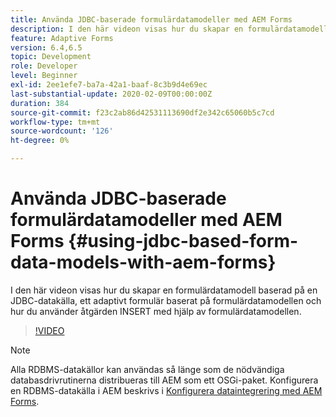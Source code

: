 ```yaml
---
title: Använda JDBC-baserade formulärdatamodeller med AEM Forms
description: I den här videon visas hur du skapar en formulärdatamodell baserad på en JDBC-datakälla, ett adaptivt formulär baserat på formulärdatamodellen och hur du använder åtgärden INSERT med hjälp av formulärdatamodellen.
feature: Adaptive Forms
version: 6.4,6.5
topic: Development
role: Developer
level: Beginner
exl-id: 2ee1efe7-ba7a-42a1-baaf-8c3b9d4e69ec
last-substantial-update: 2020-02-09T00:00:00Z
duration: 384
source-git-commit: f23c2ab86d42531113690df2e342c65060b5c7cd
workflow-type: tm+mt
source-wordcount: '126'
ht-degree: 0%

---
```


# Använda JDBC-baserade formulärdatamodeller med AEM Forms {#using-jdbc-based-form-data-models-with-aem-forms}

I den här videon visas hur du skapar en formulärdatamodell baserad på en JDBC-datakälla, ett adaptivt formulär baserat på formulärdatamodellen och hur du använder åtgärden INSERT med hjälp av formulärdatamodellen.

>[!VIDEO](https://video.tv.adobe.com/v/17736?quality=12&learn=on)

>[!NOTE]
>
>Alla RDBMS-datakällor kan användas så länge som de nödvändiga databasdrivrutinerna distribueras till AEM som ett OSGi-paket. Konfigurera en RDBMS-datakälla i AEM beskrivs i [Konfigurera dataintegrering med AEM Forms](/help/forms/adaptive-forms/data-integration-technical-video-setup.md).
